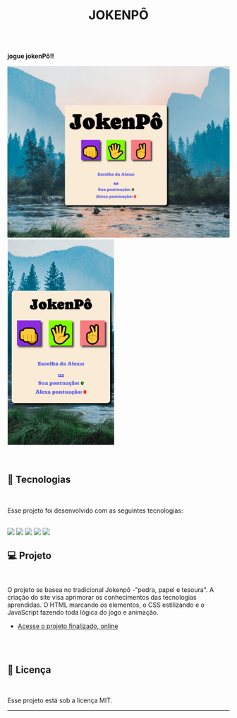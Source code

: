 <h1 align="center">JOKENPÔ</h1>
<br>
<br>

**jogue jokenPô!!**




<div>
  <img src="https://github.com/MVSDias/JokenPo/blob/main/desktop.jokenpo.png?raw=true" width="600px"/>
  <img src="https://github.com/MVSDias/JokenPo/blob/main/mobile.jokenpo.png?raw=true" height="465px"/>
</div>
<br>
<br>



## 🚀 Tecnologias
<br>


Esse projeto foi desenvolvido com as seguintes tecnologias:
<br>
<br>

<img src="https://img.shields.io/badge/HTML5-E34F26?style=for-the-badge&logo=html5&logoColor=white"/>
<img src="https://img.shields.io/badge/CSS3-1572B6?style=for-the-badge&logo=css3&logoColor=white"/>
<img src="https://img.shields.io/badge/JavaScript-F7DF1E?style=for-the-badge&logo=javascript&logoColor=black"/>
<img src="https://cdn.jsdelivr.net/gh/devicons/devicon/icons/github/github-original-wordmark.svg" width="35px" />
<img src="https://cdn.jsdelivr.net/gh/devicons/devicon/icons/git/git-plain-wordmark.svg" width="50px"/>
<br>


## 💻 Projeto
<br>


O projeto se basea no tradicional Jokenpô -"pedra, papel e tesoura".
A criação do site visa aprimorar os conhecimentos das tecnologias aprendidas. 
O HTML marcando os elementos, o CSS estilizando e o JavaScript 
fazendo toda lógica do jogo e animação.

- [Acesse o projeto finalizado, online](https://github.com/MVSDias/JokenPo)

<br>
<br>


## :memo: Licença
<br>

Esse projeto está sob a licença MIT.

---
